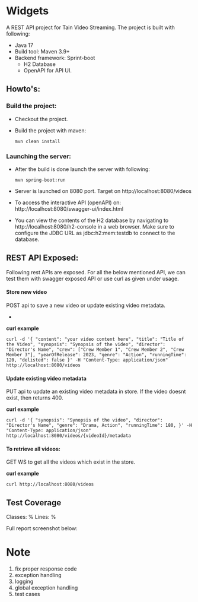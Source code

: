 # Widgets
A REST API project for Tain Video Streaming. The project is built with following:
* Java 17
* Build tool: Maven 3.9+
* Backend framework: Sprint-boot
  * H2 Database
  * OpenAPI for API UI.

## Howto's:

### Build the project: 
* Checkout the project.
* Build the project with maven: 
    
    `mvn clean install`

### Launching the server:
* After the build is done launch the server with following:

    `mvn spring-boot:run`

* Server is launched on 8080 port. Target on http://localhost:8080/videos
* To access the interactive API (openAPI) on: http://localhost:8080/swagger-ui/index.html
* You can view the contents of the H2 database by navigating to http://localhost:8080/h2-console in a web browser. Make sure to configure the JDBC URL as jdbc:h2:mem:testdb to connect to the database.
## REST API Exposed: 

Following rest APIs are exposed. For all the below mentioned API, we can test them with swagger exposed API or use curl as given under usage. 

#### Store new video
POST api to save a new video or update existing video metadata. 
* <TO BE ADDED>
**curl example**

`curl -d '{
"content": "your video content here",
"title": "Title of the Video",
"synopsis": "Synopsis of the video",
"director": "Director's Name",
"crew": ["Crew Member 1", "Crew Member 2", "Crew Member 3"],
"yearOfRelease": 2023,
"genre": "Action",
"runningTime": 120,
"delisted": false
}' -H "Content-Type: application/json" http://localhost:8080/videos`

#### Update existing video metadata
PUT api to update an existing video metadata in store. If the video doesnt exist, then returns 400. 

**curl example**

`curl -d '{
"synopsis": "Synopsis of the video",
"director": "Director's Name",
"genre": "Drama, Action",
"runningTime": 180,
}' -H "Content-Type: application/json" http://localhost:8080/videos/{videoId}/metadata`

#### To retrieve all videos:
GET WS to get all the videos which exist in the store.

**curl example**

`curl http://localhost:8080/videos`

## Test Coverage

Classes: % 
Lines: %

Full report screenshot below:


# Note
1. fix proper response code
2. exception handling
3. logging
4. global exception handling
5. test cases 
